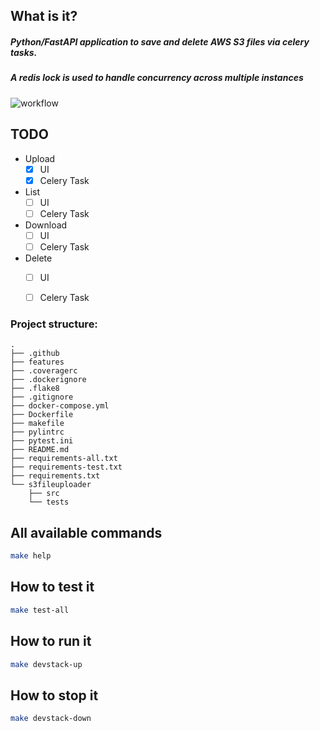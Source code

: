 ## What is it?
##### Python/FastAPI application to save and delete AWS S3 files via celery tasks.
##### A redis lock is used to handle concurrency across multiple instances 

![workflow](https://github.com/MideO/s3-file-uploader/actions/workflows/ci.yml/badge.svg)

## TODO
 - Upload
   - [x] UI 
   - [x] Celery Task
 - List
   - [ ] UI
   - [ ] Celery Task
 - Download
   - [ ] UI
   - [ ] Celery Task
 - Delete
   - [ ] UI
   - [ ] Celery Task
 

### Project structure:

```
.
├── .github
├── features 
├── .coveragerc
├── .dockerignore
├── .flake8
├── .gitignore
├── docker-compose.yml
├── Dockerfile
├── makefile
├── pylintrc
├── pytest.ini
├── README.md
├── requirements-all.txt
├── requirements-test.txt
├── requirements.txt
└── s3fileuploader
    ├── src
    └── tests
```
## All available commands
```bash
make help
```

## How to test it
```bash
make test-all
```

## How to run it
```bash
make devstack-up
```

## How to stop it
```bash
make devstack-down
```


